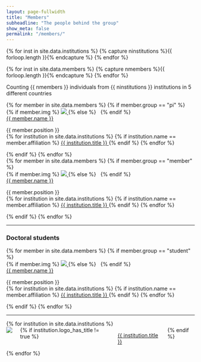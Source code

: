 ```yaml
---
layout: page-fullwidth
title: "Members"
subheadline: "The people behind the group"
show_meta: false
permalink: "/members/"
---
```


{% for inst in site.data.institutions %}
  {% capture ninstitutions %}{{ forloop.length }}{% endcapture %}
{% endfor %}

{% for inst in site.data.members %}
  {% capture nmembers %}{{ forloop.length }}{% endcapture %}
{% endfor %}

Counting {{ nmembers }} individuals from {{ ninstitutions }} institutions in 5 different countries

<div class="row">
  {% for member in site.data.members %}
	{% if member.group == "pi" %}
		<div class="medium-6 large-4 columns">
			<div class="row">
		<!--          <li>-->
			{% if member.img %}
				<a href="{{ member.url }}">
					<img src="{{ site.url }}/images/members/{{ member.img }}">
				</a>
			{% else %}
				&nbsp;
			{% endif %}
				<br/>
				<a href="{{ member.url }}">
				{{ member.name }}
				</a>
				<p>
				{{ member.position }}<br>
				{% for institution in site.data.institutions %}
					{% if institution.name == member.affiliation %}
						<a href="{{ institution.url }}">
							{{ institution.title }}
						</a>
					{% endif %}
				{% endfor %}
				</p>
		<!--          </li>-->
			</div><!-- /.row -->
		</div><!-- /.column -->
	{% endif %}
  {% endfor %}
</div><!-- /.row -->

<div class="row">
  {% for member in site.data.members %}
	{% if member.group == "member" %}
		<div class="medium-6 large-4 columns">
			<div class="row">
		<!--          <li>-->
			{% if member.img %}
				<a href="{{ member.url }}">
					<img src="{{ site.url }}/images/members/{{ member.img }}">
				</a>
			{% else %}
				&nbsp;
			{% endif %}
				<br/>
				<a href="{{ member.url }}">
				{{ member.name }}
				</a>
				<p>
				{{ member.position }}<br>
				{% for institution in site.data.institutions %}
					{% if institution.name == member.affiliation %}
						<a href="{{ institution.url }}">
							{{ institution.title }}
						</a>
					{% endif %}
				{% endfor %}
				</p>
		<!--          </li>-->
			</div><!-- /.row -->
		</div><!-- /.column -->
	{% endif %}
  {% endfor %}
</div><!-- /.row -->

<hr> 

### Doctoral students

<div class="row">
  {% for member in site.data.members %}
	{% if member.group == "student" %}
		<div class="medium-6 large-4 columns">
			<div class="row">
		<!--          <li>-->
			{% if member.img %}
				<a href="{{ member.url }}">
					<img src="{{ site.url }}/images/members/{{ member.img }}">
				</a>
			{% else %}
				&nbsp;
			{% endif %}
				<br/>
				<a href="{{ member.url }}">
				{{ member.name }}
				</a>
				<p>
				{{ member.position }}<br>
				{% for institution in site.data.institutions %}
					{% if institution.name == member.affiliation %}
						<a href="{{ institution.url }}">
							{{ institution.title }}
						</a>
					{% endif %}
				{% endfor %}
				</p>
		<!--          </li>-->
			</div><!-- /.row -->
		</div><!-- /.column -->
	{% endif %}
  {% endfor %}
</div><!-- /.row -->

<hr> 

<div class="row">
  {% for institution in site.data.institutions %}
    <div class="medium-4 large-3 columns">
      <a href="{{ institution.url }}">
        <img class="t30 b15" src="{{ site.url }}/images/institutions/{{ institution.logo }}">
      </a>
      {% if institution.logo_has_title != true %}
        <p>
          <a href="{{ institution.url }}">{{ institution.title }}</a>
        </p>
      {% endif %}
    </div><!-- /.medium-6.columns -->
  {% endfor %}
</div><!-- /.row -->

